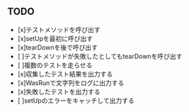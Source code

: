 ## TODO
- [x]テストメソッドを呼び出す
- [x]setUpを最初に呼び出す
- [x]tearDownを後で呼び出す
- [ ]テストメソッドが失敗したとしてもtearDownを呼び出す
- [ ]複数のテストを走らせる
- [x]収集したテスト結果を出力する
- [x]WasRunで文字列をログに出力する
- [x]失敗したテストを出力する
- [ ]setUpのエラーをキャッチして出力する